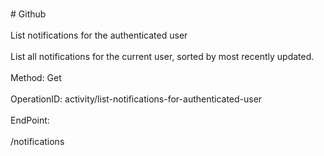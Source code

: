 <br>#     Github</br>
<br>List notifications for the authenticated user</br>
<br>List all notifications for the current user, sorted by most recently updated.</br>
<br>Method: Get</br>
<br>OperationID: activity/list-notifications-for-authenticated-user</br>
<br>EndPoint:</br>
<br>/notifications</br>
